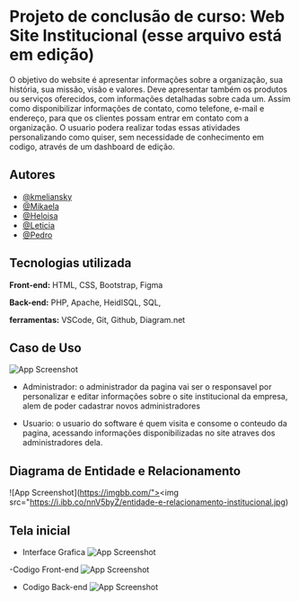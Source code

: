 
# Projeto de conclusão de curso: Web Site Institucional (esse arquivo está em edição)

O objetivo do website é apresentar informações sobre a organização, sua história,
sua missão, visão e valores. Deve apresentar também os produtos ou serviços
oferecidos, com informações detalhadas sobre cada um. Assim como disponibilizar
informações de contato, como telefone, e-mail e endereço, para que os clientes
possam entrar em contato com a organização. O usuario podera realizar todas essas atividades personalizando como quiser, sem necessidade de conhecimento em codigo, através de um dashboard de edição.




## Autores

- [@kmeliansky](https://www.github.com/octokatherine)
- [@Mikaela](https://www.github.com/octokatherine)
- [@Heloisa](https://www.github.com/octokatherine)
- [@Leticia](https://www.github.com/octokatherine)
- [@Pedro](https://www.github.com/octokatherine)




## Tecnologias utilizada

**Front-end:**
HTML, CSS, Bootstrap, Figma 

**Back-end:**
PHP, Apache, HeidISQL, SQL,

**ferramentas:**
VSCode, Git, Github, Diagram.net


##  Caso de Uso
![App Screenshot](https://i.ibb.co/gM3s9T7/Diagrama-sem-nome.jpg) 

- Administrador: o administrador da pagina vai ser o responsavel por personalizar e editar informações sobre o site institucional da empresa, alem de poder cadastrar novos administradores

- Usuario: o usuario do software é quem visita e consome o conteudo da pagina, acessando informações disponibilizadas no site atraves dos administradores dela.

## Diagrama de Entidade e Relacionamento
![App Screenshot](https://imgbb.com/"><img src="https://i.ibb.co/nnV5byZ/entidade-e-relacionamento-institucional.jpg)

## Tela inicial

- Interface Grafica
![App Screenshot](https://i.ibb.co/zPZQ1M9/estrutur-de-pastas.png)

-Codigo Front-end
![App Screenshot](https://i.ibb.co/zPZQ1M9/estrutur-de-pastas.png)

- Codigo Back-end
![App Screenshot](https://i.ibb.co/zPZQ1M9/estrutur-de-pastas.png)
